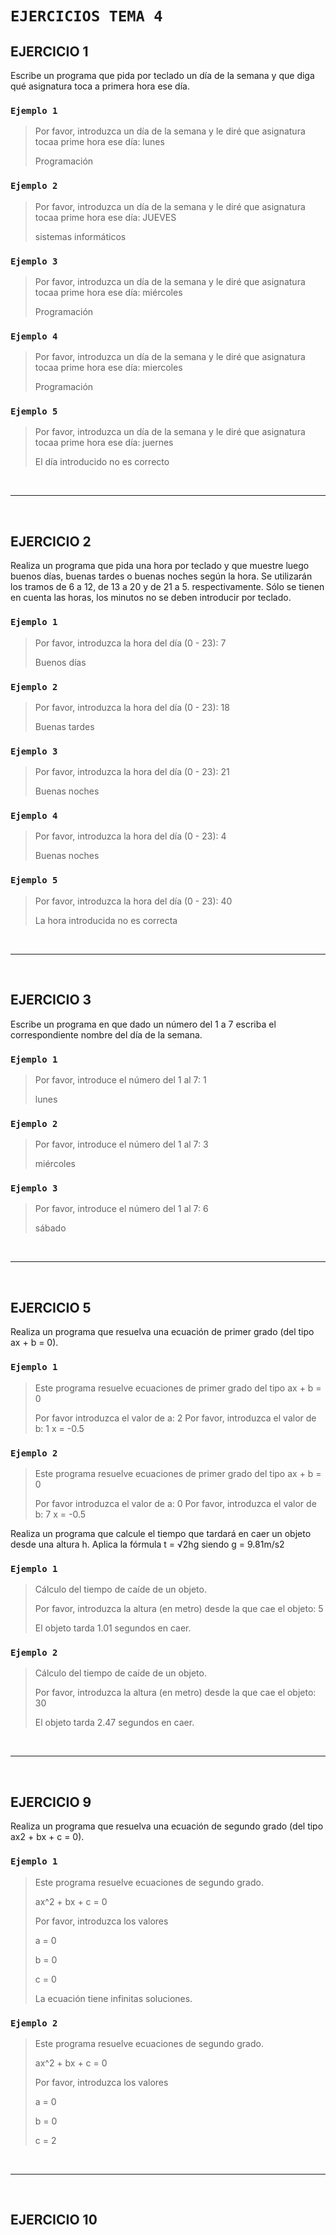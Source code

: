 # `EJERCICIOS TEMA 4`

## EJERCICIO 1

Escribe un programa que pida por teclado un día de la semana y que diga qué asignatura toca a primera hora ese día.

### `Ejemplo 1`

> Por favor, introduzca un día de la semana y le diré que 
> asignatura tocaa prime hora ese día: lunes
>
> Programación

### `Ejemplo 2`

> Por favor, introduzca un día de la semana y le diré que 
> asignatura tocaa prime hora ese día: JUEVES
>
> sistemas informáticos

### `Ejemplo 3`

> Por favor, introduzca un día de la semana y le diré que 
> asignatura tocaa prime hora ese día: miércoles
>
> Programación

### `Ejemplo 4`

> Por favor, introduzca un día de la semana y le diré que 
> asignatura tocaa prime hora ese día: miercoles
>
> Programación

### `Ejemplo 5`

> Por favor, introduzca un día de la semana y le diré que 
> asignatura tocaa prime hora ese día: juernes
>
> El día introducido no es correcto

<br>

---

<br>

## EJERCICIO 2

Realiza un programa que pida una hora por teclado y que muestre luego buenos días, buenas tardes o buenas noches según la hora. Se utilizarán los tramos de 6 a 12, de 13 a 20 y de 21 a 5. respectivamente. Sólo se tienen en cuenta las horas, los minutos no se deben introducir por teclado.

### `Ejemplo 1`

> Por favor, introduzca la hora del día (0 - 23): 7
>
> Buenos días

### `Ejemplo 2`

> Por favor, introduzca la hora del día (0 - 23): 18
>
> Buenas tardes

### `Ejemplo 3`

> Por favor, introduzca la hora del día (0 - 23): 21
>
> Buenas noches

### `Ejemplo 4`

> Por favor, introduzca la hora del día (0 - 23): 4
>
> Buenas noches

### `Ejemplo 5`

> Por favor, introduzca la hora del día (0 - 23): 40
>
> La hora introducida no es correcta

<br>

---

<br>

## EJERCICIO 3

Escribe un programa en que dado un número del 1 a 7 escriba el correspondiente nombre del día de la semana.

### `Ejemplo 1`

> Por favor, introduce el número del 1 al 7: 1
>
> lunes

### `Ejemplo 2`

> Por favor, introduce el número del 1 al 7: 3
>
> miércoles

### `Ejemplo 3`

> Por favor, introduce el número del 1 al 7: 6
>
> sábado

<br>

---

<br>

## EJERCICIO 5

Realiza un programa que resuelva una ecuación de primer grado (del tipo ax + b = 0).

### `Ejemplo 1`

> Este programa resuelve ecuaciones de primer grado del tipo ax + b = 0
>
> Por favor introduzca el valor de a: 2
> Por favor, introduzca el valor de b: 1
> x = -0.5

### `Ejemplo 2`

> Este programa resuelve ecuaciones de primer grado del tipo ax + b = 0
>
> Por favor introduzca el valor de a: 0
> Por favor, introduzca el valor de b: 7
> x = -0.5


Realiza un programa que calcule el tiempo que tardará en caer un objeto desde una altura h. Aplica la fórmula t = √2hg siendo g = 9.81m/s2

### `Ejemplo 1`

> Cálculo del tiempo de caíde de un objeto.
>
> Por favor, introduzca la altura (en metro) desde la que cae el objeto: 5
> 
> El objeto tarda 1.01 segundos en caer.

### `Ejemplo 2`

> Cálculo del tiempo de caíde de un objeto.
>
> Por favor, introduzca la altura (en metro) desde la que cae el objeto: 30
> 
> El objeto tarda 2.47 segundos en caer.

<br>

---

<br>

## EJERCICIO 9

Realiza un programa que resuelva una ecuación de segundo grado (del tipo ax2 + bx + c = 0).

### `Ejemplo 1`

> Este programa resuelve ecuaciones de segundo grado.
>
> ax^2 + bx + c = 0
> 
> Por favor, introduzca los valores
>
> a = 0
> 
> b = 0
> 
> c = 0
>
> La ecuación tiene infinitas soluciones.

### `Ejemplo 2`

> Este programa resuelve ecuaciones de segundo grado.
>
> ax^2 + bx + c = 0
> 
> Por favor, introduzca los valores
>
> a = 0
> 
> b = 0
> 
> c = 2
> 

<br>

---

<br>

## EJERCICIO 10

